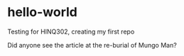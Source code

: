 # hello-world
Testing for HINQ302, creating my first repo

Did anyone see the article at the re-burial of Mungo Man?
